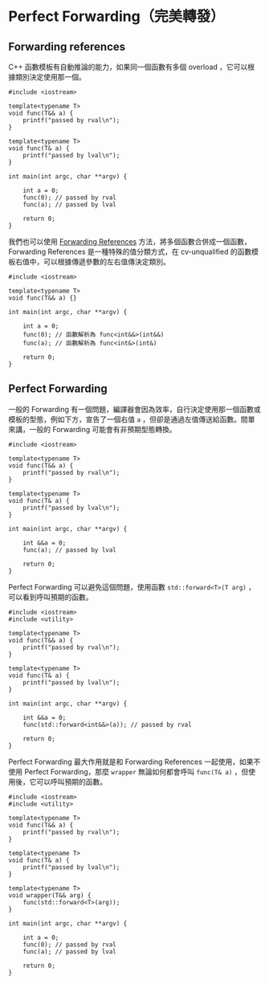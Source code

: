 # Perfect Forwarding（完美轉發）

## Forwarding references

C++ 函數模板有自動推論的能力，如果同一個函數有多個 overload ，它可以根據類別決定使用那一個。

```cpp=
#include <iostream>

template<typename T>
void func(T&& a) {
    printf("passed by rval\n");
}

template<typename T>
void func(T& a) {
    printf("passed by lval\n");
}

int main(int argc, char **argv) {

    int a = 0;
    func(0); // passed by rval
    func(a); // passed by lval

    return 0;
}
```

我們也可以使用 [Forwarding References](https://en.cppreference.com/w/cpp/language/reference#Forwarding_references) 方法，將多個函數合併成一個函數，Forwarding References 是一種特殊的值分類方式，在 cv-unqualified 的函數模板右值中，可以根據傳遞參數的左右值傳決定類別。

```cpp=
#include <iostream>

template<typename T>
void func(T&& a) {}

int main(int argc, char **argv) {

    int a = 0;
    func(0); // 函數解析為 func<int&&>(int&&)
    func(a); // 函數解析為 func<int&>(int&)

    return 0;
}
```

## Perfect Forwarding

一般的 Forwarding 有一個問題，編譯器會因為效率，自行決定使用那一個函數或模板的型態，例如下方，宣告了一個右值 ```a``` ，但卻是通過左值傳送給函數。間單來講，一般的 Forwarding 可能會有非預期型態轉換。

```cpp=
#include <iostream>

template<typename T>
void func(T&& a) {
    printf("passed by rval\n");
}

template<typename T>
void func(T& a) {
    printf("passed by lval\n");
}

int main(int argc, char **argv) {

    int &&a = 0;
    func(a); // passed by lval

    return 0;
}
```

Perfect Forwarding 可以避免這個問題，使用函數 ```std::forward<T>(T arg)``` ，可以看到呼叫預期的函數。

```cpp=
#include <iostream>
#include <utility>

template<typename T>
void func(T&& a) { 
    printf("passed by rval\n");
}

template<typename T>
void func(T& a) {
    printf("passed by lval\n");
}

int main(int argc, char **argv) {

    int &&a = 0;
    func(std::forward<int&&>(a)); // passed by rval

    return 0;
}
```

Perfect Forwarding 最大作用就是和 Forwarding References 一起使用，如果不使用 Perfect Forwarding，那麼 ```wrapper``` 無論如何都會呼叫 ```func(T& a)``` ，但使用後，它可以呼叫預期的函數。

```cpp=
#include <iostream>
#include <utility>

template<typename T>
void func(T&& a) { 
    printf("passed by rval\n");
}

template<typename T>
void func(T& a) {
    printf("passed by lval\n");
}

template<typename T>
void wrapper(T&& arg) {
    func(std::forward<T>(arg));
}

int main(int argc, char **argv) {

    int a = 0;
    func(0); // passed by rval
    func(a); // passed by lval

    return 0;
}
```

